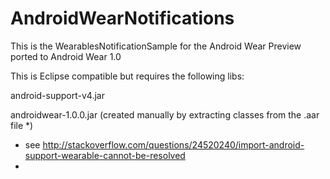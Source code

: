 AndroidWearNotifications
========================

This is the WearablesNotificationSample for the Android Wear Preview ported to Android Wear 1.0

This is Eclipse compatible but requires the following libs:

android-support-v4.jar

androidwear-1.0.0.jar (created manually by extracting classes from the .aar file *)


* see http://stackoverflow.com/questions/24520240/import-android-support-wearable-cannot-be-resolved
* 
